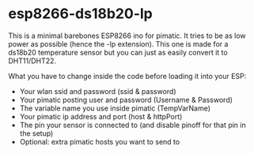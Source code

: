 # esp8266-ds18b20-lp

This is a minimal barebones ESP8266 ino for pimatic. It tries to be as low power as possible (hence the -lp extension). 
This one is made for a ds18b20 temperature sensor but you can just as easily convert it to DHT11/DHT22.

What you have to change inside the code before loading it into your ESP:
- Your wlan ssid and password (ssid & password)
- Your pimatic posting user and password (Username & Password)
- The variable name you use inside pimatic (TempVarName)
- Your pimatic ip address and port (host & httpPort)
- The pin your sensor is connected to (and disable pinoff for that pin in the setup)
- Optional: extra pimatic hosts you want to send to
